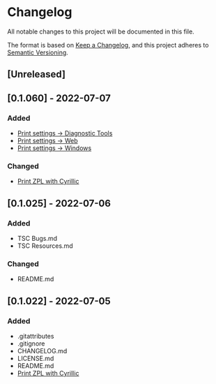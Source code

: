 # Changelog
All notable changes to this project will be documented in this file.

The format is based on [Keep a Changelog](https://keepachangelog.com/en/1.0.0/),
and this project adheres to [Semantic Versioning](https://semver.org/spec/v2.0.0.html).

## [Unreleased]

## [0.1.060] - 2022-07-07
### Added
- [Print settings → Diagnostic Tools](Print%20settings/Diagnostic%20Tools.md)
- [Print settings → Web](Print%20settings/Web.md)
- [Print settings → Windows](Print%20settings/Windows.md)
### Changed
- [Print ZPL with Cyrillic](Print%20ZPL%20with%20Cyrillic/README.md)

## [0.1.025] - 2022-07-06
### Added
- TSC Bugs.md
- TSC Resources.md
### Changed
- README.md

## [0.1.022] - 2022-07-05
### Added
- .gitattributes
- .gitignore
- CHANGELOG.md
- LICENSE.md
- README.md
- [Print ZPL with Cyrillic](Print%20ZPL%20with%20Cyrillic/README.md)

